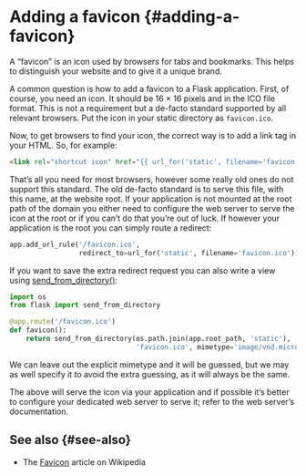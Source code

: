 # Adding a favicon {#adding-a-favicon}

A “favicon” is an icon used by browsers for tabs and bookmarks. This helps to distinguish your website and to give it a unique brand.

A common question is how to add a favicon to a Flask application. First, of course, you need an icon. It should be 16 × 16 pixels and in the ICO file format. This is not a requirement but a de-facto standard supported by all relevant browsers. Put the icon in your static directory as `favicon.ico`.

Now, to get browsers to find your icon, the correct way is to add a link tag in your HTML. So, for example:

```html
<link rel="shortcut icon" href="{{ url_for('static', filename='favicon.ico') }}">
```

That’s all you need for most browsers, however some really old ones do not support this standard. The old de-facto standard is to serve this file, with this name, at the website root. If your application is not mounted at the root path of the domain you either need to configure the web server to serve the icon at the root or if you can’t do that you’re out of luck. If however your application is the root you can simply route a redirect:

```python
app.add_url_rule('/favicon.ico',
                 redirect_to=url_for('static', filename='favicon.ico'))
```

If you want to save the extra redirect request you can also write a view using [send_from_directory()](https://flask.palletsprojects.com/en/2.3.x/api/#flask.send_from_directory):

```python
import os
from flask import send_from_directory

@app.route('/favicon.ico')
def favicon():
    return send_from_directory(os.path.join(app.root_path, 'static'),
                               'favicon.ico', mimetype='image/vnd.microsoft.icon')
```

We can leave out the explicit mimetype and it will be guessed, but we may as well specify it to avoid the extra guessing, as it will always be the same.

The above will serve the icon via your application and if possible it’s better to configure your dedicated web server to serve it; refer to the web server’s documentation.

## See also {#see-also}

- The [Favicon](https://en.wikipedia.org/wiki/Favicon) article on Wikipedia